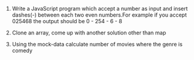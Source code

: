 1. Write a JavaScript program which accept a number as input and insert dashes(-)
   between each two even numbers.For example if you accept 025468 the output should be 0 - 254 - 6 - 8

2. Clone an array, come up with another solution other than map

3. Using the mock-data calculate number of movies where the genre is comedy
